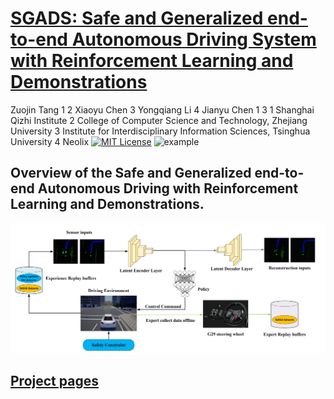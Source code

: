 
[SGADS: Safe and Generalized end-to-end Autonomous Driving System with Reinforcement Learning and Demonstrations](https://arxiv.org/abs/2401.11792)
======
Zuojin Tang 1 2 Xiaoyu Chen 3 Yongqiang Li 4 Jianyu Chen 1 3 
1 Shanghai Qizhi Institute
2 College of Computer Science and Technology, Zhejiang University 
3 Institute for Interdisciplinary Information Sciences, Tsinghua University 
4 Neolix
[![MIT License](https://img.shields.io/badge/license-MIT-blue.svg)](LICENSE.md) ![example](https://img.shields.io/badge/Logitech-G29-yellow.svg)
 
##  Overview of the Safe and Generalized end-to-end Autonomous Driving with Reinforcement Learning and Demonstrations. 
![images](framework.png)

## [Project pages](https://sites.google.com/view/sgads-proj/sgads)
